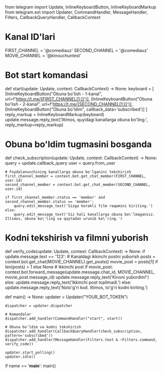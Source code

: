 from telegram import Update, InlineKeyboardButton, InlineKeyboardMarkup
from telegram.ext import Updater, CommandHandler, MessageHandler, Filters, CallbackQueryHandler, CallbackContext

# Kanal ID'lari
FIRST_CHANNEL = '@comediauz'
SECOND_CHANNEL = '@comediauz'
MOVIE_CHANNEL = '@kinouchuntest'

# Bot start komandasi
def start(update: Update, context: CallbackContext) -> None:
    keyboard = [
        [InlineKeyboardButton("Obuna bo'lish - 1-kanal", url=f'https://t.me/{FIRST_CHANNEL[1:]}')],
        [InlineKeyboardButton("Obuna bo'lish - 2-kanal", url=f'https://t.me/{SECOND_CHANNEL[1:]}')],
        [InlineKeyboardButton("Obuna bo'ldim", callback_data='subscribed')]
    ]
    reply_markup = InlineKeyboardMarkup(keyboard)
    update.message.reply_text('Iltimos, quyidagi kanallarga obuna bo\'ling:', reply_markup=reply_markup)

# Obuna bo'ldim tugmasini bosganda
def check_subscription(update: Update, context: CallbackContext) -> None:
    query = update.callback_query
    user = query.from_user

    # Foydalanuvchining kanallarga obuna bo'lganini tekshirish
    first_channel_member = context.bot.get_chat_member(FIRST_CHANNEL, user.id)
    second_channel_member = context.bot.get_chat_member(SECOND_CHANNEL, user.id)

    if first_channel_member.status == 'member' and second_channel_member.status == 'member':
        query.edit_message_text('Sizga kerakli film raqamini kiriting.')
    else:
        query.edit_message_text('Siz hali kanallarga obuna bo\'lmagansiz. Iltimos, obuna bo\'ling va qaytadan urunib ko\'ring.')

# Kodni tekshirish va filmni yuborish
def verify_code(update: Update, context: CallbackContext) -> None:
    if update.message.text == '123':
        # Kanaldagi ikkinchi postni yuborish
        posts = context.bot.get_chat(MOVIE_CHANNEL).get_posts()
        movie_post = posts[1] if len(posts) > 1 else None  # Ikkinchi post
        if movie_post:
            context.bot.forward_message(update.message.chat_id, MOVIE_CHANNEL, movie_post.message_id)
            update.message.reply_text('Kinoni yubordim!')
        else:
            update.message.reply_text('Ikkinchi post topilmadi.')
    else:
        update.message.reply_text('Noto\'g\'ri kod. Iltimos, to\'g\'ri kodni kiriting.')

def main() -> None:
    updater = Updater("YOUR_BOT_TOKEN")

    dispatcher = updater.dispatcher

    # Komandalar
    dispatcher.add_handler(CommandHandler("start", start))

    # Obuna bo'ldim va kodni tekshirish
    dispatcher.add_handler(CallbackQueryHandler(check_subscription, pattern='subscribed'))
    dispatcher.add_handler(MessageHandler(Filters.text & ~Filters.command, verify_code))

    updater.start_polling()
    updater.idle()

if name == '__main__':
    main()